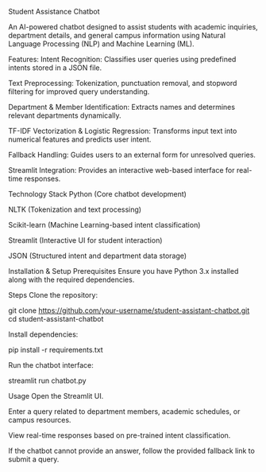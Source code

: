 Student Assistance Chatbot

An AI-powered chatbot designed to assist students with academic inquiries, department details, and general campus information using Natural Language Processing (NLP) and Machine Learning (ML).

Features:
Intent Recognition: Classifies user queries using predefined intents stored in a JSON file.

Text Preprocessing: Tokenization, punctuation removal, and stopword filtering for improved query understanding.

Department & Member Identification: Extracts names and determines relevant departments dynamically.

TF-IDF Vectorization & Logistic Regression: Transforms input text into numerical features and predicts user intent.

Fallback Handling: Guides users to an external form for unresolved queries.

Streamlit Integration: Provides an interactive web-based interface for real-time responses.



Technology Stack
Python (Core chatbot development)

NLTK (Tokenization and text processing)

Scikit-learn (Machine Learning-based intent classification)

Streamlit (Interactive UI for student interaction)

JSON (Structured intent and department data storage)



Installation & Setup
Prerequisites
Ensure you have Python 3.x installed along with the required dependencies.

Steps
Clone the repository:

git clone https://github.com/your-username/student-assistant-chatbot.git
cd student-assistant-chatbot

Install dependencies:

pip install -r requirements.txt

Run the chatbot interface:

streamlit run chatbot.py


Usage
Open the Streamlit UI.

Enter a query related to department members, academic schedules, or campus resources.

View real-time responses based on pre-trained intent classification.

If the chatbot cannot provide an answer, follow the provided fallback link to submit a query.
